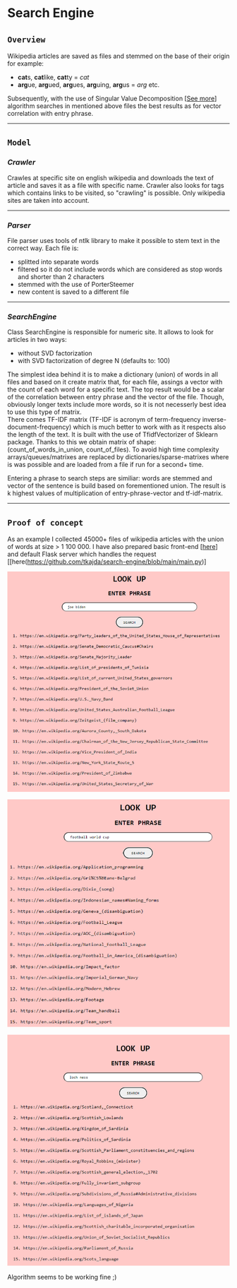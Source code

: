 # Search Engine
## `Overview`
Wikipedia articles are saved as files and stemmed on the base of their origin for example:
 - **cat**s, **cat**like, **cat**ty = *cat*
 - **arg**ue, **arg**ued, **arg**ues, **arg**uing, **arg**us = *arg* etc.
 
Subsequently, with the use of Singular Value Decomposition [[See more](https://en.wikipedia.org/wiki/Singular_value_decomposition)] algorithm searches in mentioned above files the best results as for vector correlation with entry phrase.

---
## `Model`
### *Crawler*
Crawles at specific site on english wikipedia and downloads the text of article and saves it as a file with specific name.
Crawler also looks for tags which contains links to be visited, so "crawling" is possible. Only wikipedia sites are taken into account.

---
### *Parser*
File parser uses tools of ntlk library to make it possible to stem text in the correct way. Each file is:
 - splitted into separate words
 - filtered so it do not include words which are considered as stop words and shorter than 2 characters
 - stemmed with the use of PorterSteemer
 - new content is saved to a different file
 
 ---
### *SearchEngine*
Class SearchEngine is responsible for numeric site. It allows to look for articles in two ways:
 - without SVD factorization
 - with SVD factorization of degree N (defaults to: 100)
 
The simplest idea behind it is to make a dictionary (union) of words in all files and based on it create matrix that, for each file, assings a vector with the count of each word for a specific text. The top result would be a scalar of the correlation between entry phrase and the vector of the file. Though, obviously longer texts include more words, so it is not necesserly best idea to use this type of matrix. <br>
There comes TF-IDF matrix (TF-IDF is acronym of term-frequency inverse-document-frequency) which is much better to work with as it respects also the length of the text. It is built with the use of TfidfVectorizer of Sklearn package. <nr>
Thanks to this we obtain matrix of shape: (count_of_words_in_union, count_of_files). To avoid high time complexity arrays/queues/matrixes are replaced by dictionaries/sparse-matrixes where is was possible and are loaded from a file if run for a second+ time.

Entering a phrase to search steps are similiar: words are stemmed and vector of the sentence is build based on forementioned union. The result is k highest values of multiplication of entry-phrase-vector and tf-idf-matrix.

---
## `Proof of concept`
As an example I collected 45000+ files of wikipedia articles with the union of words at size > 1 100 000. I have also prepared basic front-end [[here](https://github.com/tkajda/search-engine/tree/main/front-end/search-engine-front-end)] and default Flask server which handles the request [[here(https://github.com/tkajda/search-engine/blob/main/main.py)]


<p align="center">
  <img src="https://github.com/tkajda/search-engine/blob/main/images/search-engine-test-1.png" />
</p>
<p align="center">
  <img src="https://github.com/tkajda/search-engine/blob/main/images/search-engine-test-2.png" />
</p>
<p align="center">
  <img src="https://github.com/tkajda/search-engine/blob/main/images/search-engine-test-3.png" />
</p>
Algorithm seems to be working fine ;)
